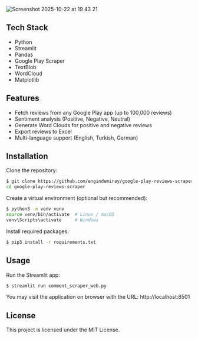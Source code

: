 ![Screenshot 2025-10-22 at 19 43 21](https://github.com/user-attachments/assets/206659eb-6332-4489-9a26-7311f660c204)

## Tech Stack

- Python
- Streamlit
- Pandas
- Google Play Scraper
- TextBlob
- WordCloud
- Matplotlib

## Features

- Fetch reviews from any Google Play app (up to 100,000 reviews)
- Sentiment analysis (Positive, Negative, Neutral)
- Generate Word Clouds for positive and negative reviews
- Export reviews to Excel
- Multi-language support (English, Turkish, German)

## Installation

Clone the repository:
``` bash
$ git clone https://github.com/engindemiray/google-play-reviews-scraper.git
cd google-play-reviews-scraper
```
Create a virtual environment (optional but recommended):
``` bash
$ python3 -m venv venv
source venv/bin/activate  # Linux / macOS
venv\Scripts\activate     # Windows
```
Install required packages:
``` bash
$ pip3 install -r requirements.txt
```
## Usage

Run the Streamlit app:
``` bash
$ streamlit run comment_scraper_web.py
```

You may visit the application on browser with the URL: http://localhost:8501

## License

This project is licensed under the MIT License.
